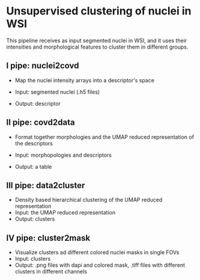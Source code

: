 # Unsupervised clustering of nuclei in WSI 

This pipeline receives as input segmented nuclei in WSI, and it uses their intensities and morphological features to cluster them in different groups.

## I pipe: nuclei2covd
* Map the nuclei intensity arrays into a descriptor's space

* Input: segmented nuclei (.h5 files)

* Output: descriptor

## II pipe: covd2data
* Format together morphologies and the UMAP reduced representation of the descriptors

* Input: morphopologies and descriptors

* Output: a table

## III pipe: data2cluster

* Density based hierarchical clustering of the UMAP reduced representation
* Input: the UMAP reduced representation
* Output: clusters

## IV pipe: cluster2mask
* Visualize clusters ad different colored nuclei masks in single FOVs 
* Input: clusters
* Output: .png files with dapi and colored mask, .tiff files with different clusters in different channels

